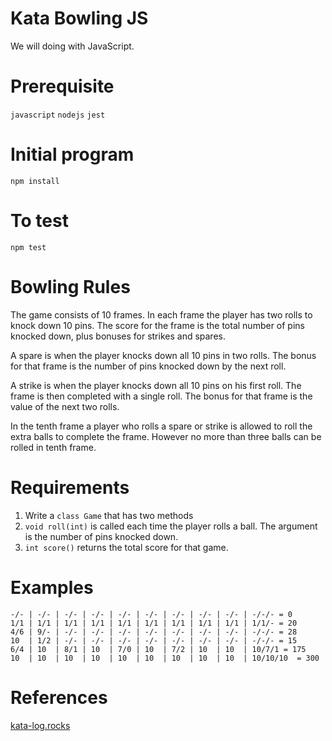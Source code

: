 # Kata Bowling JS
We will doing with JavaScript.

# Prerequisite
`javascript`
`nodejs`
`jest`

# Initial program
`npm install`

# To test
`npm test`

# Bowling Rules
The game consists of 10 frames. In each frame the player has two rolls to knock down 10 pins. The score for the frame is the total number of pins knocked down, plus bonuses for strikes and spares.

A spare is when the player knocks down all 10 pins in two rolls. The bonus for that frame is the number of pins knocked down by the next roll.

A strike is when the player knocks down all 10 pins on his first roll. The frame is then completed with a single roll. The bonus for that frame is the value of the next two rolls.

In the tenth frame a player who rolls a spare or strike is allowed to roll the extra balls to complete the frame. However no more than three balls can be rolled in tenth frame.

# Requirements
1. Write a `class Game` that has two methods
2. `void roll(int)` is called each time the player rolls a ball. The argument is the number of pins knocked down.
3. `int score()` returns the total score for that game.

# Examples
```
-/- | -/- | -/- | -/- | -/- | -/- | -/- | -/- | -/- | -/-/- = 0
1/1 | 1/1 | 1/1 | 1/1 | 1/1 | 1/1 | 1/1 | 1/1 | 1/1 | 1/1/- = 20
4/6 | 9/- | -/- | -/- | -/- | -/- | -/- | -/- | -/- | -/-/- = 28
10  | 1/2 | -/- | -/- | -/- | -/- | -/- | -/- | -/- | -/-/- = 15
6/4 | 10  | 8/1 | 10  | 7/0 | 10  | 7/2 | 10  | 10  | 10/7/1 = 175
10  | 10  | 10  | 10  | 10  | 10  | 10  | 10  | 10  | 10/10/10  = 300
```

# References
[kata-log.rocks](https://kata-log.rocks/bowling-game-kata)